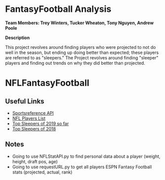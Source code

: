 # FantasyFootball Analysis

**Team Members: Trey Winters, Tucker Wheaton, Tony Nguyen, Andrew Poole**

**Description**

This project revolves around finding players who were projected to not do well in the season, but ending up doing better than expected; these players are referred to as "sleepers." 
The Project revolves around finding "sleeper" players and finding out trends on why they did better than projected.


# NFLFantasyFootball


## Useful Links
- [Sportsreference API](https://sportsreference.readthedocs.io/en/stable/nfl.html)
- [NFL Players List](https://www.pro-football-reference.com)
- [Top Sleepers of 2019 so far](https://www.espn.com/fantasy/football/story/_/page/imagined070119/fantasy-football-sleepers-busts-breakouts-2019)
- [Top Sleepers of 2018](https://www.espn.com/fantasy/football/story/_/page/imagined/fantasy-football-sleepers-busts-breakouts-2018)

## Notes
- Going to use NFLStatAPI.py to find personal data about a player (weight, height, draft pos, age)
- Going to use requestURL.py to get all players ESPN Fantasy Football stats (projected, actual, rank) 
